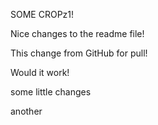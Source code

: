 SOME CROPz1!

<!---
keep-itroll/keep-itroll is a ✨ special ✨ repository because its `README.md` (this file) appears on your GitHub profile.
You can click the Preview link to take a look at your changes.
--->

Nice changes to the readme file!

This change from GitHub for pull!

Would it work!


some little changes


another
